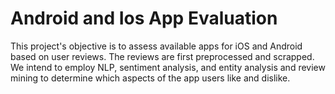 # Android and Ios App Evaluation

This project's objective is to assess available apps for iOS and Android based on user reviews. The reviews are first preprocessed and scrapped. We intend to employ NLP, sentiment analysis, and entity analysis and review mining to determine which aspects of the app users like and dislike.
